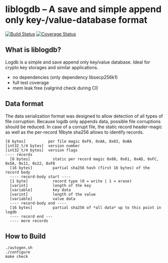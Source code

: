 liblogdb – A save and simple append only key-/value-database format 
===================================================================

[![Build Status](https://travis-ci.org/liblogdb/liblogdb.svg?branch=master)](https://travis-ci.org/liblogdb/liblogdb)  [![Coverage Status](https://coveralls.io/repos/liblogdb/liblogdb/badge.svg?branch=master&service=github)](https://coveralls.io/github/liblogdb/liblogdb?branch=master)


What is liblogdb?
----------------

Logdb is a simple and save append only key/value database. Ideal for crypto key storages and similar applications.

* no dependencies (only dependency libsecp256k1)
* full test coverage
* mem leak free (valgrind check during CI)

Data format
----------------

The data serialization format was designed to allow detection of all types of file corruption.
Because logdb only appends data, possible file corruptions should be reduced.
In case of a corrupt file, the static record header-magic as well as the per-record 16byte sha256
allows to identify records.

    [8 bytes]          per file magic 0xF9, 0xAA, 0x03, 0xBA
    [int32_t/4 bytes]  version number
    [int32_t/4 bytes]  version flags
    ---- records
      [8 bytes]          static per record magic 0x88, 0x61, 0xAD, 0xFC, 0x5A, 0x11, 0x22, 0xF8
      [16 bytes]         partial sha256 hash (first 16 bytes) of the record body
      ---- record-body start ----
      [1 byte]           record type (0 = write | 1 = erase)
      [varint]           length of the key
      [variable]         key data
      [varint]           length of the value
      [variable]         value data
      ---- record-body end ----
      [16 bytes]         partial sha256 of *all data* up to this point in logdb
      ---- record end ---
      ---- more records

How to Build
----------------
```
./autogen.sh
./configure
make check
```
